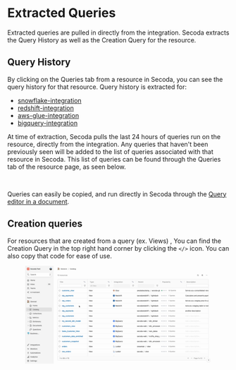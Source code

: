 # Extracted Queries

Extracted queries are pulled in directly from the integration. Secoda extracts the Query History as well as the Creation Query for the resource.

## Query History

By clicking on the Queries tab from a resource in Secoda, you can see the query history for that resource. Query history is extracted for:

* [snowflake-integration](../../integrations/data-warehouses/snowflake-integration/ "mention")
* [redshift-integration](../../integrations/data-warehouses/redshift-integration/ "mention")
* [aws-glue-integration](../../integrations/data-pipeline-tools/aws-glue-integration/ "mention")
* [bigquery-integration](../../integrations/data-warehouses/bigquery-integration/ "mention")

At time of extraction, Secoda pulls the last 24 hours of queries run on the resource, directly from the integration. Any queries that haven't been previously seen will be added to the list of queries associated with that resource in Secoda. This list of queries can be found through the Queries tab of the resource page, as seen below.

<figure><img src="https://secoda-public-media-assets.s3.amazonaws.com/1f615616-7da5-4871-afcd-9be6146ebd62.gif" alt=""><figcaption></figcaption></figure>

Queries can easily be copied, and run directly in Secoda through the [Query editor in a document](running-queries-in-secoda/).

## Creation queries

For resources that are created from a query (ex. Views) , You can find the Creation Query in the top right hand corner by clicking the `</>` icon. You can also copy that code for ease of use.

<figure><img src="../../.gitbook/assets/Kapture 2024-01-24 at 16.24.33.gif" alt=""><figcaption></figcaption></figure>
